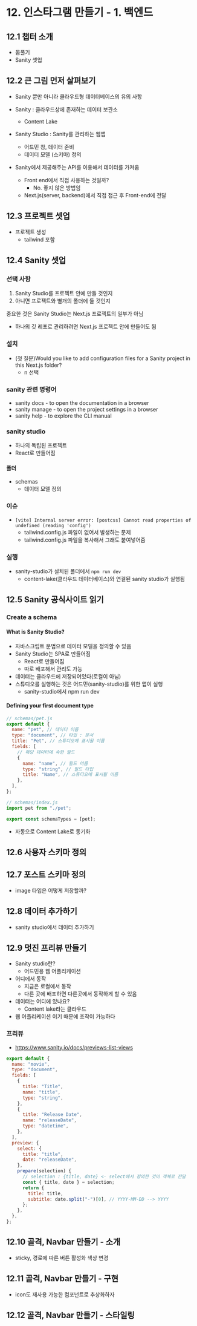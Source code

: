 # 12. 인스타그램 만들기 - 1. 백엔드

## 12.1 챕터 소개

- 몸풀기
- Sanity 셋업

## 12.2 큰 그림 먼저 살펴보기

- Sanity 뿐만 아니라 클라우드형 데이터베이스의 유의 사항
- Sanity : 클라우드상에 존재하는 데이터 보관소
  - Content Lake
- Sanity Studio : Sanity를 관리하는 웹앱

  - 어드민 창, 데이터 준비
  - 데이터 모델 (스키마) 정의

- Sanity에서 제공해주는 API를 이용해서 데이터를 가져옴
  - Front end에서 직접 사용하는 것일까?
    - No. 좋지 않은 방법임
  - Next.js(server, backend)에서 직접 접근 후 Front-end에 전달

## 12.3 프로젝트 셋업

- 프로젝트 생성
  - tailwind 포함

## 12.4 Sanity 셋업

### 선택 사항

1. Sanity Studio를 프로젝트 안에 만들 것인지
2. 아니면 프로젝트와 별개의 폴더에 둘 것인지

중요한 것은 Sanity Studio는 Next.js 프로젝트의 일부가 아님

- 하나의 깃 레포로 관리하려면 Next.js 프로젝트 안에 만들어도 됨

### 설치

- (첫 질문)Would you like to add configuration files for a Sanity project in this Next.js folder?
  - n 선택

### sanity 관련 명령어

- sanity docs - to open the documentation in a browser
- sanity manage - to open the project settings in a browser
- sanity help - to explore the CLI manual

### sanity studio

- 하나의 독립된 프로젝트
- React로 만들어짐

#### 폴더

- schemas
  - 데이터 모델 정의

### 이슈

- `[vite] Internal server error: [postcss] Cannot read properties of undefined (reading 'config')`
  - tailwind.config.js 파일이 없어서 발생하는 문제
  - tailwind.config.js 파일을 복사해서 그래도 붙여넣어줌

### 실행

- sanity-studio가 설치된 폴더에서 `npm run dev`
  - content-lake(클라우드 데이터베이스)와 연결된 sanity studio가 실행됨

## 12.5 Sanity 공식사이트 읽기

### Create a schema

#### What is Sanity Studio?

- 자바스크립트 문법으로 데이터 모델을 정의할 수 있음
- Sanity Studio는 SPA로 만들어짐
  - React로 만들어짐
  - 따로 배포해서 관리도 가능
- 데이터는 클라우드에 저장되어있다(로컬이 아님)
- 스튜디오를 실행하는 것은 어드민(sanity-studio)를 위한 앱이 실행
  - sanity-studio에서 npm run dev

#### Defining your first document type

```js
// schemas/pet.js
export default {
  name: "pet", // 데이터 이름
  type: "document", // 타입 : 문서
  title: "Pet", // 스튜디오에 표시될 이름
  fields: [
    // 해당 데이터에 속한 필드
    {
      name: "name", // 필드 이름
      type: "string", // 필드 타입
      title: "Name", // 스튜디오에 표시될 이름
    },
  ],
};

// schemas/index.js
import pet from "./pet";

export const schemaTypes = [pet];
```

- 자동으로 Content Lake로 동기화

## 12.6 사용자 스키마 정의

## 12.7 포스트 스키마 정의

- image 타입은 어떻게 저장할까?

## 12.8 데이터 추가하기

- sanity studio에서 데이터 추가하기

## 12.9 멋진 프리뷰 만들기

- Sanity studio란?
  - 어드민용 웹 어플리케이션
- 어디에서 동작
  - 지금은 로컬에서 동작
  - 다른 곳에 배포하면 다른곳에서 동작하게 할 수 있음
- 데이터는 어디에 있나요?
  - Content lake라는 클라우드
- 웹 어플리케이션 이기 때문에 조작이 가능하다

### 프리뷰

- https://www.sanity.io/docs/previews-list-views

```js
export default {
  name: "movie",
  type: "document",
  fields: [
    {
      title: "Title",
      name: "title",
      type: "string",
    },
    {
      title: "Release Date",
      name: "releaseDate",
      type: "datetime",
    },
  ],
  preview: {
    select: {
      title: "title",
      date: "releaseDate",
    },
    prepare(selection) {
      // selection : {title, date} <- select에서 정의한 것이 객체로 전달
      const { title, date } = selection;
      return {
        title: title,
        subtitle: date.split("-")[0], // YYYY-MM-DD --> YYYY
      };
    },
  },
};
```

## 12.10 골격, Navbar 만들기 - 소개

- sticky, 경로에 따른 버튼 활성화 색상 변경

## 12.11 골격, Navbar 만들기 - 구현

- icon도 재사용 가능한 컴포넌트로 추상화하자

## 12.12 골격, Navbar 만들기 - 스타일링
